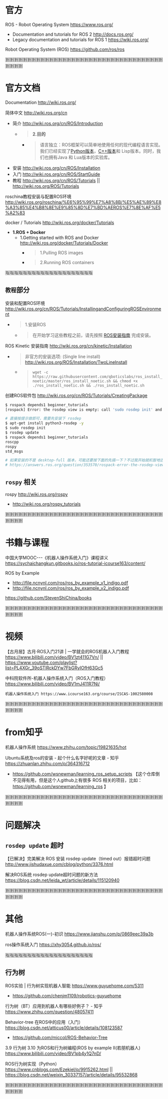
# 官方

ROS - Robot Operating System https://www.ros.org/
- Documentation and tutorials for ROS 2 http://docs.ros.org/
- Legacy documentation and tutorials for ROS 1 https://wiki.ros.org/

Robot Operating System (ROS) https://github.com/ros/ros

:u5272::u5272::u5272::u5272::u5272::u5272::u5272::u5272::u5272::u5272::u5272::u5272::u5272::u5272::u5272::u5272::u5272::u5272::u5272::u5272::u5272::u5272::u5272::u5272::u5272::u5272::u5272::u5272::u5272::u5272::u5272::u5272::u5272::u5272::u5272::u5272::u5272::u5272::u5272::u5272:

# 官方文档

Documentation http://wiki.ros.org/

简体中文 http://wiki.ros.org/cn
- 简介 http://wiki.ros.org/cn/ROS/Introduction
  * > **2.目的**
    + > 语言独立：ROS框架可以简单地使用任何的现代编程语言实现。我们已经实现了[Python版本](http://wiki.ros.org/rospy)，[C++版本](http://wiki.ros.org/roscpp)和 Lisp版本。同时，我们也拥有Java 和 Lua版本的实验库。
- 安装 http://wiki.ros.org/cn/ROS/Installation
- 入门 http://wiki.ros.org/cn/ROS/StartGuide
- 教程 http://wiki.ros.org/cn/ROS/Tutorials || http://wiki.ros.org/ROS/Tutorials

roschina教程安装与配置ROS环境 http://wiki.ros.org/roschina/%E6%95%99%E7%A8%8B/%E5%AE%89%E8%A3%85%E4%B8%8E%E9%85%8D%E7%BD%AEROS%E7%8E%AF%E5%A2%83

docker / Tutorials http://wiki.ros.org/docker/Tutorials
- **1.ROS + Docker**
  * 1.Getting started with ROS and Docker http://wiki.ros.org/docker/Tutorials/Docker
    + > 1.Pulling ROS images
    + > 2.Running ROS containers

:u6307::u6307::u6307::u6307::u6307::u6307::u6307::u6307::u6307::u6307::u6307::u6307::u6307::u6307::u6307::u6307::u6307::u6307::u6307::u6307:

## `教程`部分

安装和配置ROS环境 http://wiki.ros.org/cn/ROS/Tutorials/InstallingandConfiguringROSEnvironment
- > 1.安装ROS
  * > 在开始学习这些教程之前，请先按照 [ROS安装指南](http://wiki.ros.org/cn/ROS/Installation) 完成安装。

ROS Kinetic 安装指南 http://wiki.ros.org/cn/kinetic/Installation
- > 非官方的安装选项: (Single line install) http://wiki.ros.org/ROS/Installation/TwoLineInstall
  + > `wget -c https://raw.githubusercontent.com/qboticslabs/ros_install_noetic/master/ros_install_noetic.sh && chmod +x ./ros_install_noetic.sh && ./ros_install_noetic.sh`

创建ROS软件包 http://wiki.ros.org/cn/ROS/Tutorials/CreatingPackage
```sh
$ rospack depends1 beginner_tutorials 
[rospack] Error: the rosdep view is empty: call 'sudo rosdep init' and 'rosdep update'

# 直接按提示做即可，需要先安装下 rosdep
$ apt-get install python3-rosdep -y
$ sudo rosdep init
$ rosdep update
$ rospack depends1 beginner_tutorials 
roscpp
rospy
std_msgs

# 如果安装的不是 desktop-full 版本，可能还要按下面的先搞一下？不过我开始就机智地选择的完全版。
# https://answers.ros.org/question/353570/rospack-error-the-rosdep-view-is-empty-call-sudo-rosdep-init-and-rosdep-update/
```

## `rospy` 相关

rospy http://wiki.ros.org/rospy
- http://wiki.ros.org/rospy_tutorials

:u5272::u5272::u5272::u5272::u5272::u5272::u5272::u5272::u5272::u5272::u5272::u5272::u5272::u5272::u5272::u5272::u5272::u5272::u5272::u5272::u5272::u5272::u5272::u5272::u5272::u5272::u5272::u5272::u5272::u5272::u5272::u5272::u5272::u5272::u5272::u5272::u5272::u5272::u5272::u5272:

# 书籍与课程

中国大学MOOC---《机器人操作系统入门》课程讲义 https://sychaichangkun.gitbooks.io/ros-tutorial-icourse163/content/

ROS by Example 
- http://file.ncnynl.com/ros/ros_by_example_v1_indigo.pdf
- http://file.ncnynl.com/ros/ros_by_example_v2_indigo.pdf

https://github.com/StevenShiChina/books

:u5272::u5272::u5272::u5272::u5272::u5272::u5272::u5272::u5272::u5272::u5272::u5272::u5272::u5272::u5272::u5272::u5272::u5272::u5272::u5272::u5272::u5272::u5272::u5272::u5272::u5272::u5272::u5272::u5272::u5272::u5272::u5272::u5272::u5272::u5272::u5272::u5272::u5272::u5272::u5272:

# 视频

【古月居】古月·ROS入门21讲 | 一学就会的ROS机器人入门教程 https://www.bilibili.com/video/BV1zt411G7Vn/ || https://www.youtube.com/playlist?list=PL4XGr_39oSTlRckDYw7FbGRyIOfH63Gc5

中科院软件所-机器人操作系统入门（ROS入门教程） https://www.bilibili.com/video/BV1mJ411R7Ni/
```console
机器人操作系统入门 https://www.icourse163.org/course/ISCAS-1002580008
```

:u5272::u5272::u5272::u5272::u5272::u5272::u5272::u5272::u5272::u5272::u5272::u5272::u5272::u5272::u5272::u5272::u5272::u5272::u5272::u5272::u5272::u5272::u5272::u5272::u5272::u5272::u5272::u5272::u5272::u5272::u5272::u5272::u5272::u5272::u5272::u5272::u5272::u5272::u5272::u5272:

# from知乎

机器人操作系统 https://www.zhihu.com/topic/19821635/hot

Ubuntu系统及ros的安装 - 起个什么名字好呢的文章 - 知乎 https://zhuanlan.zhihu.com/p/364316712
- https://github.com/wsnewman/learning_ros_setup_scripts 【这个仓库倒不见得有用，但是这个人github上有很多 ROS 相关的项目，比如： https://github.com/wsnewman/learning_ros 】

:u5272::u5272::u5272::u5272::u5272::u5272::u5272::u5272::u5272::u5272::u5272::u5272::u5272::u5272::u5272::u5272::u5272::u5272::u5272::u5272::u5272::u5272::u5272::u5272::u5272::u5272::u5272::u5272::u5272::u5272::u5272::u5272::u5272::u5272::u5272::u5272::u5272::u5272::u5272::u5272:

# 问题解决

## `rosdep update` 超时

【已解决】完美解决 ROS 安装 rosdep update（timed out）报错超时问题 http://www.jishudaxue.com/cblog/python/3376.html

解决ROS系统 rosdep update超时问题的新方法 https://blog.csdn.net/leida_wt/article/details/115120940

:u5272::u5272::u5272::u5272::u5272::u5272::u5272::u5272::u5272::u5272::u5272::u5272::u5272::u5272::u5272::u5272::u5272::u5272::u5272::u5272::u5272::u5272::u5272::u5272::u5272::u5272::u5272::u5272::u5272::u5272::u5272::u5272::u5272::u5272::u5272::u5272::u5272::u5272::u5272::u5272:

# 其他

机器人操作系统ROS(一)-初识 https://www.jianshu.com/p/0869eec39a3b

ros操作系统入门 https://xhy3054.github.io/ros/

:u6307::u6307::u6307::u6307::u6307::u6307::u6307::u6307::u6307::u6307::u6307::u6307::u6307::u6307::u6307::u6307::u6307::u6307::u6307::u6307:

## 行为树

ROS实验 | 行为树实现机器人智能 https://www.guyuehome.com/5311
- https://github.com/chenjm1109/robotics-guyuehome

行为树（BT）应用到机器人有哪些好例子？ - 知乎 https://www.zhihu.com/question/48057411

Behavior-tree 在ROS中的应用（入门） https://blog.csdn.net/atticus00/article/details/108123587
- https://github.com/miccol/ROS-Behavior-Tree

3.9 行为树 3.10 为ROS和行为树编程(ROS by example Ⅱ(若朋机器人) https://www.bilibili.com/video/BV1pb4y1Q7nD/

ROS行为树实现（Python） https://www.cnblogs.com/Ezekiel/p/9915262.html || https://blog.csdn.net/weixin_30337157/article/details/95532868

:u5272::u5272::u5272::u5272::u5272::u5272::u5272::u5272::u5272::u5272::u5272::u5272::u5272::u5272::u5272::u5272::u5272::u5272::u5272::u5272::u5272::u5272::u5272::u5272::u5272::u5272::u5272::u5272::u5272::u5272::u5272::u5272::u5272::u5272::u5272::u5272::u5272::u5272::u5272::u5272:
